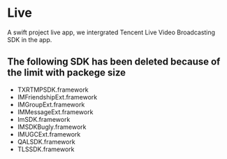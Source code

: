 # Live
A swift project live app, we intergrated Tencent Live Video Broadcasting SDK in the app.
## The following SDK has been deleted because of the limit with packege size
* TXRTMPSDK.framework
* IMFriendshipExt.framework
* IMGroupExt.framework
* IMMessageExt.framework
* ImSDK.framework
* IMSDKBugly.framework
* IMUGCExt.framework
* QALSDK.framework
* TLSSDK.framework


